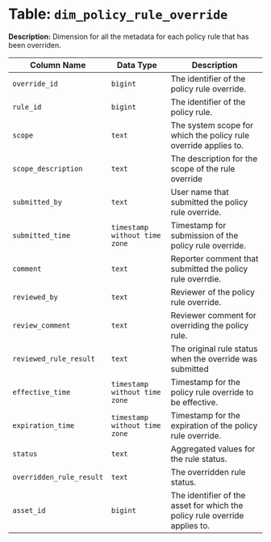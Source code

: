 # Table: `dim_policy_rule_override`

**Description:** Dimension for all the metadata for each policy rule that has been overriden.


| Column Name | Data Type | Description |
|-------------|-----------|-------------|
| `override_id` | `bigint` | The identifier of the policy rule override. |
| `rule_id` | `bigint` | The identifier of the policy rule. |
| `scope` | `text` | The system scope for which the policy rule override applies to. |
| `scope_description` | `text` | The description for the scope of the rule override |
| `submitted_by` | `text` | User name that submitted the policy rule override. |
| `submitted_time` | `timestamp without time zone` | Timestamp for submission of the policy rule override. |
| `comment` | `text` | Reporter comment that submitted the policy rule overrdie. |
| `reviewed_by` | `text` | Reviewer of the policy rule override. |
| `review_comment` | `text` | Reviewer comment for overriding the policy rule. |
| `reviewed_rule_result` | `text` | The original rule status when the override was submitted |
| `effective_time` | `timestamp without time zone` | Timestamp for the policy rule override to be effective. |
| `expiration_time` | `timestamp without time zone` | Timestamp for the expiration of the policy rule override. |
| `status` | `text` | Aggregated values for the rule status. |
| `overridden_rule_result` | `text` | The overridden rule status. |
| `asset_id` | `bigint` | The identifier of the asset for which the policy rule override applies to. |